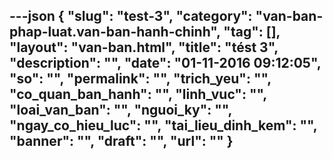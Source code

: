 ---json
{
    "slug": "test-3",
    "category": "van-ban-phap-luat.van-ban-hanh-chinh",
    "tag": [],
    "layout": "van-ban.html",
    "title": "tést 3",
    "description": "",
    "date": "01-11-2016 09:12:05",
    "so": "",
    "permalink": "",
    "trich_yeu": "",
    "co_quan_ban_hanh": "",
    "linh_vuc": "",
    "loai_van_ban": "",
    "nguoi_ky": "",
    "ngay_co_hieu_luc": "",
    "tai_lieu_dinh_kem": "",
    "banner": "",
    "draft": "",
    "url": ""
}
---
